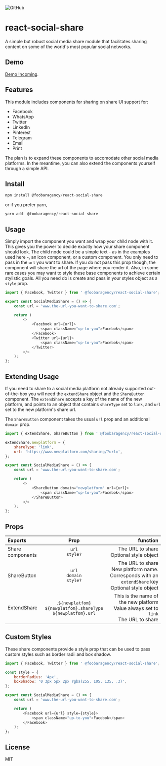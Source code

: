 ![GitHub](https://img.shields.io/github/license/foobaragency/react-social-share)

# react-social-share

A simple but robust social media share module that facilitates sharing content on some of the world's most popular social networks.

## Demo

[Demo Incoming](https://).

## Features

This module includes components for sharing on share UI support for:

-   Facebook
-   WhatsApp
-   Twitter
-   LinkedIn
-   Pinterest
-   Telegram
-   Email
-   Print

The plan is to expand these components to accomodate other social media platforms. In the meantime, you can also extend the components yourself
through a simple API.

## Install

```js
npm install @foobaragency/react-social-share
```

or if you prefer yarn,

```js
yarn add  @foobaragency/react-social-share
```

## Usage

Simply import the component you want and wrap your child node with it. This gives you the power to decide exactly how your share component should
look. The child node could be a simple text - as in the examples used here -, an icon component, or a custom component. You only need to pass in the
`url` you want to share. If you do not pass this prop though, the component will share the url of the page where you render it. Also, in some rare
cases you may want to style these base components to achieve certain stylistic goals. All you need do is create and pass in your styles object as a
`style` prop.

```js
import { Facebook, Twitter } from ' @foobaragency/react-social-share';

export const SocialMediaShare = () => {
    const url = 'www.the-url-you-want-to-share.com';

    return (
        <>
            <Facebook url={url}>
                <span className="up-to-you">Facebok</span>
            </Facebook>
            <Twitter url={url}>
                <span className="up-to-you">Facebok</span>
            </Twitter>
        </>
    );
};
```

## Extending Usage

If you need to share to a social media platform not already supported out-of-the-box you will need the `extendShare` object and the `ShareButton`
component. The `extendShare` accepts a key of the name of the new platform, and points to an object that contains `shareType` set to `link`, and `url`
set to the new platform's share url.

The `ShareButton` component takes the usual `url` prop and an additional `domain` prop.

```js
import { extendShare, ShareButton } from ' @foobaragency/react-social-share';

extendShare.newplatform = {
    shareType: 'link',
    url: 'https://www.newplatform.com/sharing/?url=',
};

export const SocialMediaShare = () => {
    const url = 'www.the-url-you-want-to-share.com';

    return (
        <>
            <ShareButton domain="newplatform" url={url}>
                <span className="up-to-you">Facebok</span>
            </ShareButton>
        </>
    );
};
```

## Props

| Exports          |                                  Prop                                   |                                                                                               function |
| :--------------- | :---------------------------------------------------------------------: | -----------------------------------------------------------------------------------------------------: |
| Share components |                            `url`<br>`style?`                            |                                                             The URL to share <br>Optional style object |
| ShareButton      |                    `url` <br> `domain` <br> `style?`                    | The URL to share<br>New platform name. Corresponds with an `extendShare` key<br> Optional style object |
| ExtendShare      | .`${newplatfom}` <br> `${newplatfom}.shareType` <br>`${newplatfom}.url` |                This is the name of the new platform <br>Value always set to `link`<br>The URL to share |

## Custom Styles

These share components provide a style prop that can be used to pass custom styles such as border radii and box shadow.

```js
import { Facebook, Twitter } from ' @foobaragency/react-social-share';

const style = {
    borderRadius: '4px',
    boxShadow: '0 3px 5px 2px rgba(255, 105, 135, .3)',
};

export const SocialMediaShare = () => {
    const url = 'www.the-url-you-want-to-share.com';

    return (
        <Facebook url={url} style={style}>
            <span className="up-to-you">Facebok</span>
        </Facebook>
    );
};
```

## License

MIT

